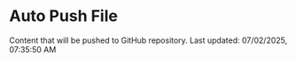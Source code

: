 # Auto Push File

Content that will be pushed to GitHub repository.
Last updated: 07/02/2025, 07:35:50 AM